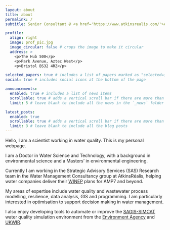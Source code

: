 ```yaml
---
layout: about
title: about
permalink: /
subtitle: Senior Consultant @ <a href='https://www.atkinsrealis.com/'>AtkinsRéalis</a>. BSc MSc PhD M.CIWEM C.WEM

profile:
  align: right
  image: prof_pic.jpg
  image_circular: false # crops the image to make it circular
  address: >
    <p>The Hub 500</p>
    <p>Park Avenue, Aztec West</p>
    <p>Bristol BS32 4RZ</p>

selected_papers: true # includes a list of papers marked as "selected={true}"
social: true # includes social icons at the bottom of the page

announcements:
  enabled: true # includes a list of news items
  scrollable: true # adds a vertical scroll bar if there are more than 3 news items
  limit: 5 # leave blank to include all the news in the `_news` folder

latest_posts:
  enabled: true
  scrollable: true # adds a vertical scroll bar if there are more than 3 new posts items
  limit: 3 # leave blank to include all the blog posts
---
```


Hello, I am a scientist working in water quality. This is my personal webpage.

I am a Doctor in Water Science and Technology, with a background in environmental science and a Masters’ in environmental engineering. 

Currently I am working in the Strategic Advisory Services (SAS) Research team in the Water Management Consultancy group at AtkinsRéalis, helping water companies deliver their <a href="https://www.gov.uk/government/publications/developing-the-environmental-resilience-and-flood-risk-actions-for-the-price-review-2024/water-industry-national-environment-programme-winep-methodology">WINEP</a> plans for AMP7 and beyond. 

My areas of expertise include water quality and wastewater process modelling, resilience, data analysis, GIS and programming. I am particularly interested in optimisation to support decision making in water management.

I also enjoy developing tools to automate or improve the <a href="https://ukwir.org/sagis">SAGIS-SIMCAT</a> water quality simulation environment from the <a href="https://www.gov.uk/government/organisations/environment-agency">Environment Agency</a> and <a href="https://ukwir.org/">UKWIR</a>.
